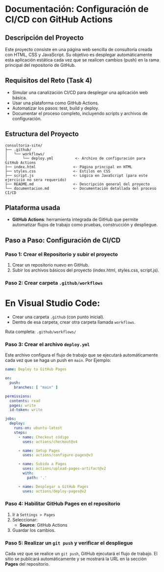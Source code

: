 # Documentación: Configuración de CI/CD con GitHub Actions

## Descripción del Proyecto

Este proyecto consiste en una página web sencilla de consultoría creada con HTML, CSS y JavaScript. Su objetivo es desplegar automáticamente esta aplicación estática cada vez que se realicen cambios (push) en la rama principal del repositorio de GitHub.

## Requisitos del Reto (Task 4)

- Simular una canalización CI/CD para desplegar una aplicación web básica.
- Usar una plataforma como GitHub Actions.
- Automatizar los pasos: test, build y deploy.
- Documentar el proceso completo, incluyendo scripts y archivos de configuración.

## Estructura del Proyecto

```
consultoria-site/
├── .github/
│   └── workflows/
│       └── deploy.yml          <- Archivo de configuración para GitHub Actions
├── index.html                 <- Página principal en HTML
├── styles.css                 <- Estilos en CSS
├── script.js                  <- Lógica en JavaScript (para este ejercicio no sera requerido)
├── README.md                  <- Descripción general del proyecto
└── documentacion.md           <- Documentación detallada del proceso CI/CD
```

## Plataforma usada

- **GitHub Actions**: herramienta integrada de GitHub que permite automatizar flujos de trabajo como pruebas, construcción y despliegue.


## Paso a Paso: Configuración de CI/CD

### Paso 1: Crear el Repositorio y subir el proyecto

1. Crear un repositorio nuevo en GitHub.
2. Subir los archivos básicos del proyecto (index.html, styles.css, script.js).

### Paso 2: Crear carpeta `.github/workflows`

# En Visual Studio Code:

- Crear una carpeta `.github` (con punto inicial).
- Dentro de esa carpeta, crear otra carpeta llamada `workflows`.

Ruta completa: `.github/workflows/`

### Paso 3: Crear el archivo `deploy.yml`

Este archivo configura el flujo de trabajo que se ejecutará automáticamente cada vez que se haga un push en `main`. Por Ejemplo:

```yaml
name: Deploy to GitHub Pages

on:
  push:
    branches: [ "main" ]

permissions:
  contents: read
  pages: write
  id-token: write

jobs:
  deploy:
    runs-on: ubuntu-latest
    steps:
      - name: Checkout código
        uses: actions/checkout@v4

      - name: Setup Pages
        uses: actions/configure-pages@v3

      - name: Subida a Pages
        uses: actions/upload-pages-artifact@v2
        with:
          path: '.'

      - name: Desplegar a GitHub Pages
        uses: actions/deploy-pages@v2
```

### Paso 4: Habilitar GitHub Pages en el repositorio

1. Ir a `Settings > Pages`
2. Seleccionar:
   - **Source**: GitHub Actions
3. Guardar los cambios.

### Paso 5: Realizar un `git push` y verificar el despliegue

Cada vez que se realice un  `git push`, GitHub ejecutará el flujo de trabajo. El sitio se publicará automáticamente y se mostrará la URL en la sección **Pages** del repositorio.



